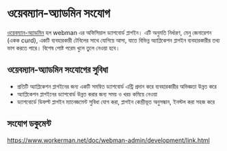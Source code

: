 # ওয়েবম্যান-অ্যাডমিন সংযোগ

[ওয়েবম্যান-অ্যাডমিন](https://www.workerman.net/plugin/82) হল webman এর অফিসিয়াল ড্যাশবোর্ড প্লাগইন।
এটি অনুমতি নির্ধারণ, মেনু জেনারেশন (একক curd), একটি ব্যবহারকারী টেবিলের সাথে যোগিয়ে আসা, যাতে বিভিন্ন অ্যাপ্লিকেশন প্লাগইন ব্যবহারকারীর তথ্য ভাগ করতে পারে।
বিশেষ পোষ্ট পরেম খুলে তুলে নেওয়া হবে।

## ওয়েবম্যান-অ্যাডমিন সংযোগের সুবিধা

* প্রতিটি অ্যাপ্লিকেশন প্লাগইনের জন্য একটি সমন্বিত ড্যাশবোর্ড এন্ট্রি প্রদান করে ব্যবহারকারীর অভিজ্ঞতা উন্নত করে
* অ্যাপ্লিকেশন প্লাগইনের ড্যাশবোর্ড উন্নত করার জন্য সময় ও খরচ কমিয়ে নেওয়া
* ড্যাশবোর্ডে ডিফল্ট প্লাগইন ম্যানেজমেন্ট সুবিধা যোগ করা, প্লাগইন কেন্দ্রীভূত অনুসন্ধান, ইনস্টল করা সহজ করে

## সংযোগ ডকুমেন্ট
https://www.workerman.net/doc/webman-admin/development/link.html
